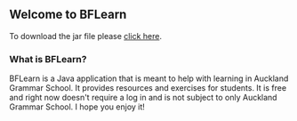 ## Welcome to BFLearn

To download the jar file please [click here](https://github.com/blazingforest/BFLearn/BFLearn.jar).


### What is BFLearn?

BFLearn is a Java application that is meant to help with learning in Auckland Grammar School. It provides resources and exercises for students. It is free and right now doesn't require a log in and is not subject to only Auckland Grammar School. I hope you enjoy it!
